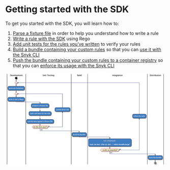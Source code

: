 # Getting started with the SDK

To get you started with the SDK, you will learn how to:

1. [Parse a fixture file](parsing-an-input-file.md) in order to help you understand how to write a rule
2. [​Write a rule with the SDK](writing-a-rule.md) using Rego
3. [Add unit tests for the rules you’ve written](testing-a-rule.md) to verify your rules
4. [Build a bundle containing your custom rules](bundling-rules.md) so that you can [use it with the Snyk CLI](../use-iac-custom-rules-with-cli/)
5. [Push the bundle containing your custom rules to a container registry](pushing-a-bundle.md) so that you can [enforce its usage with the Snyk CLI](../use-iac-custom-rules-with-cli/#to-test-for-a-custom-issue-using-a-bundle-from-a-container-registry)

![Development to Distribution Workflow](<../../../../.gitbook/assets/image (117) (1) (1) (1) (1) (1) (1) (1) (1) (1) (1) (1) (1) (1) (1) (1) (1) (1) (1) (1) (1) (1) (1) (1) (1) (1) (1) (1) (1) (1) (1) (9).png>)
